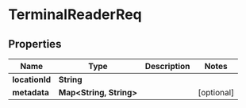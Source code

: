 

# TerminalReaderReq

## Properties

Name | Type | Description | Notes
------------ | ------------- | ------------- | -------------
**locationId** | **String** |  | 
**metadata** | **Map&lt;String, String&gt;** |  |  [optional]



